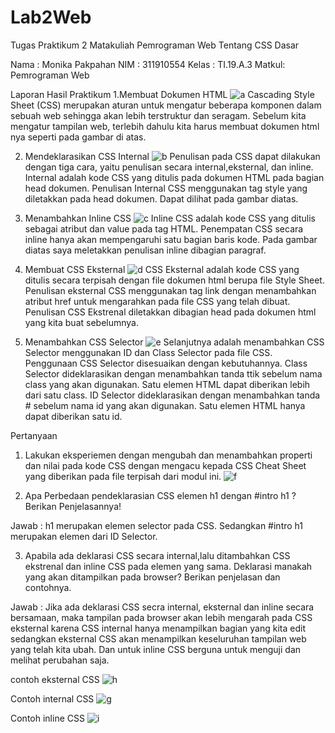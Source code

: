 # Lab2Web
Tugas Praktikum 2 Matakuliah Pemrograman Web Tentang CSS Dasar

Nama  : Monika Pakpahan
NIM   : 311910554
Kelas : TI.19.A.3
Matkul: Pemrograman Web

Laporan Hasil Praktikum
1.Membuat Dokumen HTML
![a](https://user-images.githubusercontent.com/59879254/113681972-d1214980-96ec-11eb-9d28-07cbdb2d0f9c.png)
Cascading Style Sheet (CSS) merupakan aturan untuk mengatur beberapa komponen dalam sebuah web sehingga akan lebih terstruktur dan seragam. Sebelum kita mengatur tampilan web, terlebih dahulu kita harus membuat dokumen html nya seperti pada gambar di atas.

2. Mendeklarasikan CSS Internal
![b](https://user-images.githubusercontent.com/59879254/113682729-a683c080-96ed-11eb-8425-55d92acc4d48.png)
Penulisan pada CSS dapat dilakukan dengan tiga cara, yaitu penulisan secara internal,eksternal, dan inline. Internal adalah kode CSS yang ditulis pada dokumen HTML pada bagian head dokumen. Penulisan Internal CSS menggunakan tag style yang diletakkan pada head dokumen. Dapat dilihat pada gambar diatas.

3. Menambahkan Inline CSS
![c](https://user-images.githubusercontent.com/59879254/113683351-4c372f80-96ee-11eb-88a9-b63d3ad3e130.png)
Inline CSS adalah kode CSS yang ditulis sebagai atribut dan value pada tag HTML. Penempatan CSS secara inline hanya akan mempengaruhi satu bagian baris kode. Pada gambar diatas saya meletakkan penulisan inline dibagian paragraf.

4. Membuat CSS Eksternal
![d](https://user-images.githubusercontent.com/59879254/113683973-f911ac80-96ee-11eb-89ba-1116e16d528b.png)
CSS Eksternal adalah kode CSS yang ditulis secara terpisah dengan file dokumen html berupa file Style Sheet. Penulisan eksternal CSS menggunakan tag link dengan menambahkan atribut href untuk mengarahkan pada file CSS yang telah dibuat. Penulisan CSS Ekstrenal diletakkan dibagian head pada dokumen html yang kita buat sebelumnya.

5. Menambahkan CSS Selector
![e](https://user-images.githubusercontent.com/59879254/113684707-b0a6be80-96ef-11eb-90b7-a01c9a5889bb.png)
Selanjutnya adalah menambahkan CSS Selector menggunakan ID dan Class Selector pada file CSS. Penggunaan CSS Selector disesuaikan dengan kebutuhannya. Class Selector dideklarasikan dengan menambahkan tanda ttik sebelum nama class yang akan digunakan. Satu elemen HTML dapat diberikan lebih dari satu class. ID Selector dideklarasikan dengan menambahkan tanda # sebelum nama id yang akan digunakan. Satu elemen HTML hanya dapat diberikan satu id.


Pertanyaan
1. Lakukan eksperiemen dengan mengubah dan menambahkan properti dan nilai pada kode CSS dengan mengacu kepada CSS Cheat Sheet yang diberikan pada file terpisah dari modul ini.
![f](https://user-images.githubusercontent.com/59879254/113687924-0335aa00-96f3-11eb-83ab-2be2cd3dc41a.png)

2. Apa Perbedaan pendeklarasian CSS elemen h1 dengan #intro h1 ? Berikan Penjelasannya!

Jawab : h1 merupakan elemen selector pada CSS. Sedangkan #intro h1 merupakan elemen dari ID Selector.

3. Apabila ada deklarasi CSS secara internal,lalu ditambahkan CSS ekstrenal dan inline CSS pada elemen yang sama. Deklarasi manakah yang akan ditampilkan pada browser? Berikan penjelasan dan contohnya.

Jawab : Jika ada deklarasi CSS secra internal, eksternal dan inline secara bersamaan, maka tampilan pada browser akan lebih mengarah pada CSS eksternal karena CSS internal hanya menampilkan bagian yang kita edit sedangkan eksternal CSS akan menampilkan keseluruhan tampilan web yang telah kita ubah. Dan untuk inline CSS berguna untuk menguji dan melihat perubahan saja. 

contoh eksternal CSS
![h](https://user-images.githubusercontent.com/59879254/113692587-e354b500-96f7-11eb-862a-b66b24086e34.png)

Contoh internal CSS
![g](https://user-images.githubusercontent.com/59879254/113692701-01221a00-96f8-11eb-9a57-b37344b5b6d4.png)

Contoh inline CSS
![i](https://user-images.githubusercontent.com/59879254/113692759-1303bd00-96f8-11eb-8f3b-b1200c9e682d.png)









 
